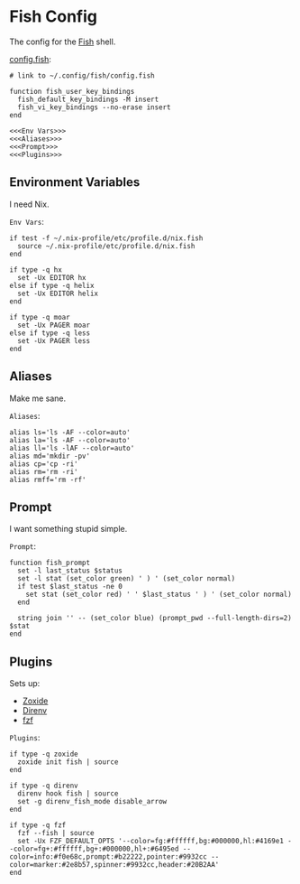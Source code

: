 # Fish Config

The config for the [Fish](https://fishshell.com/) shell.

[config.fish](config.fish):
```fish
# link to ~/.config/fish/config.fish

function fish_user_key_bindings
  fish_default_key_bindings -M insert
  fish_vi_key_bindings --no-erase insert
end

<<<Env Vars>>>
<<<Aliases>>>
<<<Prompt>>>
<<<Plugins>>>
```

## Environment Variables

I need Nix.

`Env Vars`:
```fish
if test -f ~/.nix-profile/etc/profile.d/nix.fish
  source ~/.nix-profile/etc/profile.d/nix.fish
end

if type -q hx
  set -Ux EDITOR hx
else if type -q helix
  set -Ux EDITOR helix
end

if type -q moar
  set -Ux PAGER moar
else if type -q less
  set -Ux PAGER less
end
```

## Aliases

Make me sane.

`Aliases`:
```fish
alias ls='ls -AF --color=auto'
alias la='ls -AF --color=auto'
alias ll='ls -lAF --color=auto'
alias md='mkdir -pv'
alias cp='cp -ri'
alias rm='rm -ri'
alias rmff='rm -rf'
```

## Prompt

I want something stupid simple.

`Prompt`:
```fish
function fish_prompt
  set -l last_status $status
  set -l stat (set_color green) ' ) ' (set_color normal)
  if test $last_status -ne 0  
    set stat (set_color red) ' ' $last_status ' ) ' (set_color normal)
  end

  string join '' -- (set_color blue) (prompt_pwd --full-length-dirs=2) $stat
end
```

## Plugins

Sets up:
- [Zoxide](https://github.com/ajeetdsouza/zoxide)
- [Direnv](https://direnv.net/)
- [fzf](https://github.com/junegunn/fzf)

`Plugins`:
```fish
if type -q zoxide
  zoxide init fish | source
end

if type -q direnv
  direnv hook fish | source
  set -g direnv_fish_mode disable_arrow
end

if type -q fzf
  fzf --fish | source
  set -Ux FZF_DEFAULT_OPTS '--color=fg:#ffffff,bg:#000000,hl:#4169e1 --color=fg+:#ffffff,bg+:#000000,hl+:#6495ed --color=info:#f0e68c,prompt:#b22222,pointer:#9932cc --color=marker:#2e8b57,spinner:#9932cc,header:#20B2AA'
end
```
